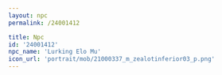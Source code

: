 ```yaml
---
layout: npc
permalink: /24001412

title: Npc
id: '24001412'
npc_name: 'Lurking Elo Mu'
icon_url: 'portrait/mob/21000337_m_zealotinferior03_p.png'
---
```

